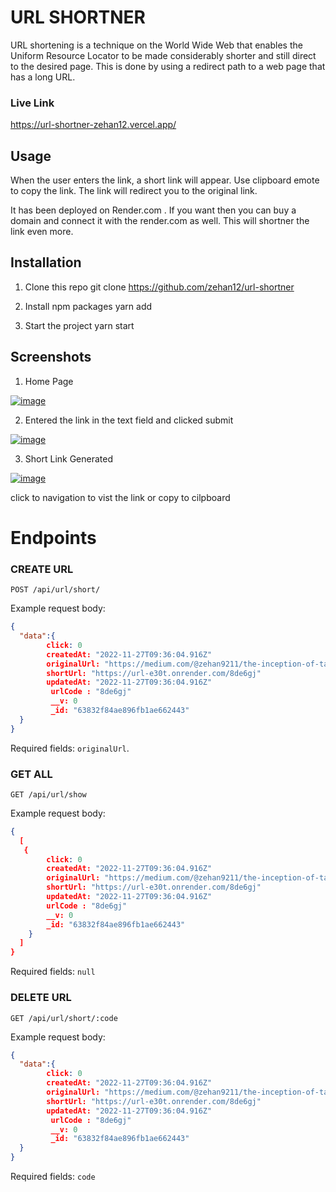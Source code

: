 # URL SHORTNER

URL shortening is a technique on the World Wide Web that enables the Uniform Resource Locator to be made considerably shorter and still direct to the desired page. This is done by using a redirect path to a web page that has a long URL.

### Live Link
https://url-shortner-zehan12.vercel.app/

## Usage
When the user enters the link, a short link will appear. Use clipboard emote to copy the link. The link will redirect you to the original link.

It has been deployed on Render.com . If you want then you can buy a domain and connect it with the render.com as well. This will shortner the link even more.

## Installation

1. Clone this repo
   git clone https://github.com/zehan12/url-shortner
   
2. Install npm packages
  yarn add
   
2. Start the project
 yarn start
   
## Screenshots
   
   
1. Home Page

[![image](https://www.linkpicture.com/q/How-to-take-a-Screenshot-in-Windows-11-4-Ways-Microsoft-Community-Hub-Google-Chrome-27-11-2022-14_34_20.png)](https://www.linkpicture.com/view.php?img=LPic63832cbe8c0ac787479756)

2. Entered the link in the text field and clicked submit

[![image](https://www.linkpicture.com/q/React-App-Google-Chrome-27-11-2022-15_05_40.png)](https://www.linkpicture.com/view.php?img=LPic6383309cd186d783625410)

3. Short Link Generated

[![image](https://www.linkpicture.com/q/React-App-Google-Chrome-27-11-2022-15_03_00.png)](https://www.linkpicture.com/view.php?img=LPic638330e4a67811632795380)

click to navigation to vist the link or copy to cilpboard

# Endpoints

### CREATE URL
`POST /api/url/short/`

Example request body:
```JSON
{
  "data":{
   		click: 0
   		createdAt: "2022-11-27T09:36:04.916Z"
   		originalUrl: "https://medium.com/@zehan9211/the-inception-of-tailwind-css-in-create-react-app-with-yarn-46c958a0b339"
  		shortUrl: "https://url-e30t.onrender.com/8de6gj"
  		updatedAt: "2022-11-27T09:36:04.916Z"
   		 urlCode : "8de6gj"
   		 __v: 0
   		 _id: "63832f84ae896fb1ae662443"
  }
}
```

Required fields: `originalUrl`.


### GET ALL

`GET /api/url/show`

Example request body:
```JSON
{
  [
   {
    	click: 0
    	createdAt: "2022-11-27T09:36:04.916Z"
    	originalUrl: "https://medium.com/@zehan9211/the-inception-of-tailwind-css-in-		create-react-app-with-yarn-46c958a0b339"
    	shortUrl: "https://url-e30t.onrender.com/8de6gj"
     	updatedAt: "2022-11-27T09:36:04.916Z"
    	urlCode : "8de6gj"
    	__v: 0
    	_id: "63832f84ae896fb1ae662443"
 	}
  ]
}
```

Required fields: `null`

### DELETE  URL

`GET /api/url/short/:code`

Example request body:
```JSON
{
  "data":{
   		click: 0
   		createdAt: "2022-11-27T09:36:04.916Z"
   		originalUrl: "https://medium.com/@zehan9211/the-inception-of-tailwind-css-in-create-react-app-with-yarn-46c958a0b339"
  		shortUrl: "https://url-e30t.onrender.com/8de6gj"
  		updatedAt: "2022-11-27T09:36:04.916Z"
   		 urlCode : "8de6gj"
   		 __v: 0
   		 _id: "63832f84ae896fb1ae662443"
  }
}
```

Required fields: `code`

